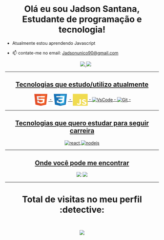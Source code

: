<h1 align="center">Olá eu sou Jadson Santana, Estudante de programação e tecnologia!</h1>

- Atualmente estou aprendendo Javascript
- 📫 contate-me no email: Jadsonunico90@gmail.com
  
  <div align="center">
  <a href="https://github.com/jadsonl">
  <img height="150em" src="https://github-readme-stats.vercel.app/api?username=jadsonl&show_icons=true&theme=tokyonight&include_all_commits=true&count_private=true"/>
  <img height="150em" src="https://github-readme-stats.vercel.app/api/top-langs/?username=jadsonl&layout=compact&langs_count=7&theme=tokyonight"/>
</div>
  <hr>
  
  <h2 align="center">Tecnologias que estudo/utilizo atualmente</h2>
<div align="center">
     <img align="center" alt="HTML" height="40" width="50" src="https://raw.githubusercontent.com/devicons/devicon/master/icons/html5/html5-original.svg"> -
     <img align="center" alt="CSS" height="40" width="50" src="https://raw.githubusercontent.com/devicons/devicon/master/icons/css3/css3-original.svg"> -
     <img align="center" alt="Js" height="40" width="50" src="https://raw.githubusercontent.com/devicons/devicon/master/icons/javascript/javascript-plain.svg"> -
    <img align="center" alt="VsCode" height="40" width="50" src="https://cdn.jsdelivr.net/gh/devicons/devicon/icons/vscode/vscode-original.svg"> -
    <img align="center" alt="Git" height="40" width="50" src="https://cdn.jsdelivr.net/gh/devicons/devicon/icons/git/git-original.svg"> - 
</div>

 <hr>
  
  <h2 align="center">Tecnologias que quero estudar para seguir carreira</h2>
<div align="center">
  <img align="center" alt="react" src="https://img.shields.io/badge/React-20232A?style=for-the-badge&logo=react&logoColor=61DAFB" />
  <img align="center" alt="nodejs" src="https://img.shields.io/badge/Node.js-43853D?style=for-the-badge&logo=node.js&logoColor=white" />
</div>
  
  <hr>
  
  <h2 align="center">Onde você pode me encontrar</h2>
<div align="center">
  <a href="mailto:jadsonunico90@gmail.com"><img src="https://img.shields.io/badge/Gmail-D14836?style=for-the-badge&logo=gmail&logoColor=white" target="_blank"></a>
  <a href="https://www.linkedin.com/in/jadson-dos-santos-santana-b200ab207/" target="_blank"><img src="https://img.shields.io/badge/-LinkedIn-%230077B5?style=for-the-badge&logo=linkedin&logoColor=white" target="_blank"></a>
 <!--  <a href="https://discord.com/channels/@me" target="_blank"><img src="https://img.shields.io/badge/-discord-%230077B5?style=for-the-badge&logo=discord&logoColor=white" target="_blank"></a>-->
  
</div>
  <hr>
<p align="center"> 
<h1 align="center">Total de visitas no meu perfil :detective: </h2><br>

 <p align="center"> 
  
   <img alingn="center" src="https://profile-counter.glitch.me/jadsonl/count.svg" />
 </p>
